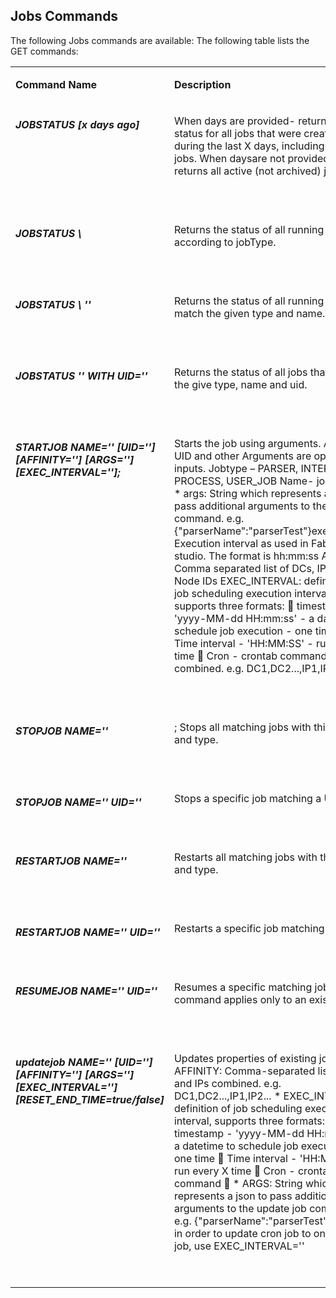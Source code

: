 ## Jobs Commands
 
 The following Jobs commands are available:
The following table lists the GET commands:

<table width="900pxl">
<tbody>
<tr>
<td valign="top" width="300pxl">
<p><strong>Command Name</strong></p>
</td>
<td valign="top" width="400pxl">
<p><strong>Description</strong></p>
</td>
<td valign="top" width="300pxl">
<p><strong>Example</strong></p>
</td>
</tr>



<tr>
<td valign="top" width="300pxl">
<h5>JOBSTATUS [x days ago]</h5>
</td>
<td valign="top" width="400pxl">
<p>When days are provided- returns the status for all jobs that were created during the last X days, including archived jobs. When daysare not provided – returns all active (not archived) jobs.</p>
<p>&nbsp;</p>
</td>
<td valign="top" width="300pxl">
<p>JOBSTATUS;</p>
<p>JOBSTATUS 2 days ago;</p>
</td>
</tr>  



<tr>
<td valign="top" width="300pxl">
<h5>JOBSTATUS \<JOBTYPE\></h5>
</td>
<td valign="top" width="400pxl">
<p>Returns the status of all running jobs according to jobType.</p>
<p>&nbsp;</p>
</td>
<td valign="top" width="300pxl">
<p>JOBSTATUS PARSER;</p>

</td>
</tr> 

<tr>
<td valign="top" width="300pxl">
<h5>JOBSTATUS \<JOBTYPE\> '<NAME>'</h5>
</td>
<td valign="top" width="400pxl">
<p>Returns the status of all running jobs that match the given type and name.</p>
<p>&nbsp;</p>
</td>
<td valign="top" width="300pxl">
<p>JOBSTATUS USER_JOB'TDM.fnValidateAndRebuildRefTables';</p>
</td>
</tr> 


<tr>
<td valign="top" width="300pxl">
<h5>JOBSTATUS <JOBTYPE> '<NAME>' WITH UID='<UID>'</h5>
</td>
<td valign="top" width="400pxl">
<p>Returns the status of all jobs that match the give type, name and uid.</p>
<p>&nbsp;</p>
</td>
<td valign="top" width="300pxl">
<p>JOBSTATUS PARSER MyParser WITH UID='CUST-MyParser';</p>
</td>
</tr> 


<tr>
<td valign="top" width="300pxl">
<h5>STARTJOB <JOBTYPE> NAME='<name>' [UID='<uid>'] [AFFINITY='<AFFINITY=affinity>'] [ARGS='<args>'] [EXEC_INTERVAL='<execInterval>'];</h5>
</td>
<td valign="top" width="400pxl">
<p>
Starts the job using arguments.
Affinity, UID and other Arguments are optional inputs.
Jobtype – PARSER, INTERFACE, PROCESS, USER_JOB
Name- job’s name
* args: String which represents a json to pass additional arguments to the start job command. e.g. {"parserName":"parserTest"}execInterval: Execution interval as used in Fabric studio. The format is hh:mm:ss
Affinity: Comma separated list of DCs, IPs and Node IDs
EXEC_INTERVAL: definition of job scheduling execution interval, supports three formats:
 timestamp - 'yyyy-MM-dd HH:mm:ss' - a datetime to schedule job execution - one time |
 Time interval - 'HH:MM:SS' - run every X time
 Cron - crontab command combined. e.g. DC1,DC2...,IP1,IP2...</p>
<p>&nbsp;</p>
</td>
<td valign="top" width="300pxl">
<p>STARTJOB PARSER NAME=’CUST-MyParser' UID='CUST-MyParser' AFFINITY='10.21.1.85' ARGS={"parserName":"parserTest"} EXEC_INTERVAL='00:00:30';</p>
</td>
</tr> 


<tr>
<td valign="top" width="300pxl">
<h5>STOPJOB <JOBTYPE> NAME='<name>'</h5>
</td>
<td valign="top" width="400pxl">
<p>;
Stops all matching jobs with this name and type.
</p>
<p>&nbsp;</p>
</td>
<td valign="top" width="300pxl">
<p>STOPJOB PARSER NAME=CUST-MyParser';</p>
</td>
</tr> 
 
 
 <tr>
<td valign="top" width="300pxl">
<h5>STOPJOB <JOBTYPE> NAME='<name>' UID='<uid>'</h5>
</td>
<td valign="top" width="400pxl">
<p>
Stops a specific job matching a UID.
</p>
<p>&nbsp;</p>
</td>
<td valign="top" width="300pxl">
<p>STOPJOB PARSER NAME='CUST-MyParser' UID='CUST-MyParser';</p>
</td>
</tr> 
 
 
 
<tr>
<td valign="top" width="300pxl">
<h5>RESTARTJOB <JOBTYPE> NAME='<name>'</h5>
</td>
<td valign="top" width="400pxl">
<p>
Restarts all matching jobs with this name and type.
</p>
<p>&nbsp;</p>
</td>
<td valign="top" width="300pxl">
<p>RESTARTJOB PARSER NAME='CUST-MyParser';</p>
</td>
</tr> 
 
<tr>
<td valign="top" width="300pxl">
<h5>RESTARTJOB <JOBTYPE> NAME='<name>' UID='<uid>'</h5>
</td>
<td valign="top" width="400pxl">
<p>
Restarts a specific job matching a UID.
</p>
<p>&nbsp;</p>
</td>
<td valign="top" width="300pxl">
<p>RESTARTJOB PARSER NAME='CUST-MyParser' UID='CUST-MyParser';</p>
</td>
</tr> 
 
<tr>
<td valign="top" width="300pxl">
<h5>RESUMEJOB <JOBTYPE> NAME='<name>' UID='<uid>'</h5>
</td>
<td valign="top" width="400pxl">
<p>
Resumes a specific matching job. This command applies only to an existing job.
</p>
<p>&nbsp;</p>
</td>
<td valign="top" width="300pxl">
<p>RESUMEJOB PARSER NAME='CUST-MyParser' UID='CUST-MyParser';</p>
</td>
</tr> 
 
 
 <tr>
<td valign="top" width="300pxl">
<h5>updatejob <jobType> NAME='<name>' [UID='<uid>'] [AFFINITY='<affinity>'] [ARGS='<args>'] [EXEC_INTERVAL='<execInterval>'] [RESET_END_TIME=true/false]</h5>
</td>
<td valign="top" width="400pxl">
<p>
Updates properties of existing job.
AFFINITY: Comma-separated list of DCs and IPs combined. e.g. DC1,DC2...,IP1,IP2...
* EXEC_INTERVAL: definition of job scheduling execution interval, supports three formats:
timestamp - 'yyyy-MM-dd HH:mm:ss' - a datetime to schedule job execution - one time
 Time interval - 'HH:MM:SS' - run every X time
 Cron - crontab command
 * ARGS: String which represents a json to pass additional arguments to the update job command. e.g. {"parserName":"parserTest"}
NOTE: in order to update cron job to one time job, use EXEC_INTERVAL=''
</p>
<p>&nbsp;</p>
</td>
<td valign="top" width="300pxl">
<p>UPDATEJOB PARSER NAME=’CUST-MyParser' UID='CUST-MyParser' AFFINITY='10.21.1.85' ARGS={"parserName":"parserTest"} EXEC_INTERVAL='00:00:30';
</p>
</td>
</tr> 
 
</tbody>
</table>
